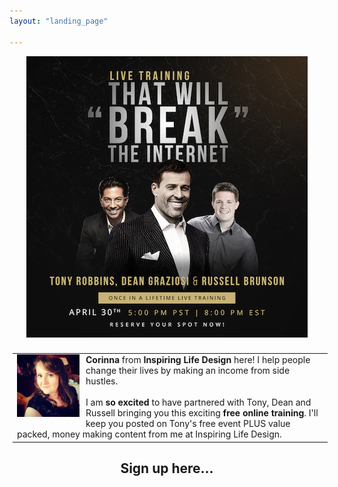 ```yaml
---
layout: "landing_page"

---
```


<center>
<img src='/i/2019/kbb/live-training.jpg' alt='Tony Robbins, Dean Graziosi and Russell Brunson will reveal their best kept impact and income secrets'>
</center>

<br>

<center>
<table width="500" style="margin: 5px 5px 5px 5px;">
<tr>
<td>
<img src='/i/Cory.jpg' alt='Photo of Corinna' style="width: 100px; height: 100px; margin: 0 10px 10px 0px; float: left;">
<b>Corinna</b> from <b>Inspiring Life Design</b> here! I help people change their lives by making an income from side hustles. 
<br><br>
I am <b>so excited</b> to have partnered with Tony, Dean and Russell bringing you this exciting <b>free online training</b>. I'll keep you posted on Tony's free event PLUS value packed, money making content from me at Inspiring Life Design. 
</td>
</tr>
</table>
</center>


<center> 
<h2>Sign up here...</h2>
  
<script async data-uid="180aaffcaf" src="https://f.convertkit.com/180aaffcaf/8cf3dc13b9.js"></script>
</center>




